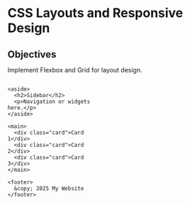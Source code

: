 # CSS Layouts and Responsive Design

## Objectives

Implement Flexbox and Grid for layout design.
<!DOCTYPE html>
<html lang="en">
<head>
  <meta charset="UTF-8">
  <meta name="viewport" content="width=device-width, initial-scale=1.0">
  <title>Flexbox + Grid Layout</title>
  <style>
    * {
      box-sizing: border-box;
      margin: 0;
      padding: 0;
    }

    body {
      font-family: Arial, sans-serif;
    }

    .container {
      display: grid;
      grid-template-areas:
        "header header"
        "sidebar main"
        "footer footer";
      grid-template-columns: 250px 1fr;
      grid-template-rows: auto 1fr auto;
      min-height: 100vh;
    }

    header {
      grid-area: header;
      background-color: #4CAF50;
      color: white;
      padding: 1rem;
      text-align: center;
    }

    aside {
      grid-area: sidebar;
      background-color: #f4f4f4;
      padding: 1rem;
    }

    main {
      grid-area: main;
      padding: 1rem;
      display: flex;
      flex-direction: row;
      gap: 1rem;
      flex-wrap: wrap;
    }

    .card {
      background-color: #e0e0e0;
      padding: 1rem;
      flex: 1 1 200px;
      border-radius: 8px;
      box-shadow: 0 2px 4px rgba(0,0,0,0.1);
    }

    footer {
      grid-area: footer;
      background-color: #333;
      color: white;
      text-align: center;
      padding: 1rem;
    }

    @media (max-width: 768px) {
      .container {
        grid-template-areas:
          "header"
          "main"
          "sidebar"
          "footer";
        grid-template-columns: 1fr;
      }
    }
  </style>
</head>
<body>

  <div class="container">
    <header>
      <h1>My Website</h1>
    </header>

    <aside>
      <h2>Sidebar</h2>
      <p>Navigation or widgets here.</p>
    </aside>

    <main>
      <div class="card">Card 1</div>
      <div class="card">Card 2</div>
      <div class="card">Card 3</div>
    </main>

    <footer>
      &copy; 2025 My Website
    </footer>
  </div>

</body>
</html>

Make the webpage responsive using media queries.<!DOCTYPE html>
<html lang="en">
<head>
  <meta charset="UTF-8" />
  <meta name="viewport" content="width=device-width, initial-scale=1.0"/>
  <title>Responsive Flexbox + Grid Layout</title>
  <style>
    * {
      box-sizing: border-box;
      margin: 0;
      padding: 0;
    }

    body {
      font-family: Arial, sans-serif;
      line-height: 1.6;
    }

    .container {
      display: grid;
      grid-template-areas:
        "header header"
        "sidebar main"
        "footer footer";
      grid-template-columns: 250px 1fr;
      grid-template-rows: auto 1fr auto;
      min-height: 100vh;
    }

    header {
      grid-area: header;
      background-color: #4CAF50;
      color: white;
      padding: 1rem;
      text-align: center;
    }

    aside {
      grid-area: sidebar;
      background-color: #f4f4f4;
      padding: 1rem;
    }

    main {
      grid-area: main;
      padding: 1rem;
      display: flex;
      flex-wrap: wrap;
      gap: 1rem;
    }

    .card {
      background-color: #e0e0e0;
      padding: 1rem;
      flex: 1 1 calc(33.333% - 1rem);
      border-radius: 8px;
      box-shadow: 0 2px 4px rgba(0,0,0,0.1);
    }

    footer {
      grid-area: footer;
      background-color: #333;
      color: white;
      text-align: center;
      padding: 1rem;
    }

    /* Tablet - under 992px */
    @media (max-width: 992px) {
      .card {
        flex: 1 1 calc(50% - 1rem);
      }

      .container {
        grid-template-columns: 200px 1fr;
      }
    }

    /* Mobile - under 768px */
    @media (max-width: 768px) {
      .container {
        grid-template-areas:
          "header"
          "main"
          "sidebar"
          "footer";
        grid-template-columns: 1fr;
      }

      main {
        flex-direction: column;
      }

      .card {
        flex: 1 1 100%;
      }
    }

    /* Extra small screens */
    @media (max-width: 480px) {
      header, footer, aside, main {
        padding: 0.75rem;
      }

      header h1 {
        font-size: 1.5rem;
      }

      .card {


Ensure proper alignment and spacing.
<!DOCTYPE html>
<html lang="en">
<head>
  <meta charset="UTF-8" />
  <meta name="viewport" content="width=device-width, initial-scale=1.0"/>
  <title>Responsive Layout with Flexbox & Grid</title>
  <style>
    * {
      box-sizing: border-box;
      margin: 0;
      padding: 0;
    }

    body {
      font-family: 'Segoe UI', sans-serif;
      line-height: 1.6;
      background-color: #f9f9f9;
      color: #333;
    }

    .container {
      display: grid;
      grid-template-areas:
        "header header"
        "sidebar main"
        "footer footer";
      grid-template-columns: 250px 1fr;
      grid-template-rows: auto 1fr auto;
      gap: 1rem;
      padding: 1rem;
      min-height: 100vh;
    }

    header {
      grid-area: header;
      background-color: #4CAF50;
      color: white;
      padding: 1.5rem;
      text-align: center;
      border-radius: 8px;
    }

    aside

## Instructions

- use Flexbox or CSS Grid.
- Add a navigation bar and structure the content.
- Use media queries to adjust layout for mobile, tablet, and desktop.

>[!NOTE]
>  - Include at least:
>  - navigation bar
>  - media queries

# Tasks

- Apply Flexbox or Grid for layout.
- Make the page responsive.
- Test across different screen sizes.

Happy Coding! 💻✨
